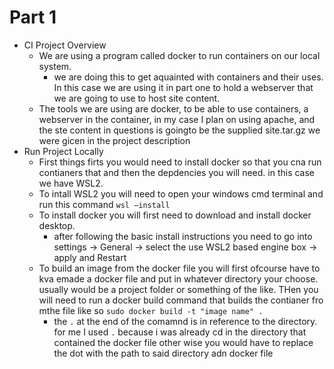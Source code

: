 # Part 1

-  CI Project Overview
	* We are using a program called docker to run containers on our local system.
		* we are doing this to get aquainted with containers and their uses. In this case we are using it in part one to hold a webserver that we are going to use to host site content.
	* The tools we are using are docker, to be able to use containers, a webserver in the container, in my case I plan on using apache, and the ste content in questions is goingto be the supplied site.tar.gz we were gicen in the project description
- Run Project Locally
	* First things firts you would need to install docker so that you cna run contianers that and then the depdencies you will need. in this case we have WSL2.
	* To intall WSL2 you will need to open your windows cmd terminal and run this command `wsl –install`
	* To install docker you will first need to download and install docker desktop.
		* after following the basic install instructions you need to go into settings -> General -> select the use WSL2 based engine box -> apply and Restart
	* To build an image from the docker file you will first ofcourse have to kva emade a docker file and put in whatever directory your choose. usually would be a project folder or something of the like. THen you will need to run a docker build command that builds the contianer fro mthe file like so `sudo docker build -t "image name" .`
		* the `.` at the end of the comamnd is in reference to the directory. for me I used `.` because i was already cd in the directory that contained the docker file other wise you would have to replace the dot with the path to said directory adn docker file
